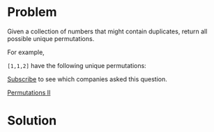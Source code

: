 
# Problem

Given a collection of numbers that might contain duplicates, return all
possible unique permutations.

For example,

`[1,1,2]` have the following unique permutations:

[Subscribe](/subscribe/) to see which companies asked this question.



[Permutations II](https://leetcode.com/problems/permutations-ii)

# Solution



